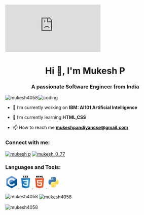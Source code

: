 ![logo](https://github.com/Mukesh4058/Mukesh4058/blob/main/muke.pdf)
<h1 align="center">Hi 👋, I'm Mukesh P</h1>
<h3 align="center">A passionate Software Engineer from India</h3>

<img align="right" alt="coding" width="400" src="https://paradox.ba/paradox/wp-content/uploads/2019/10/4paradox-animation-min.gif">

<p align="left"> <img src="https://komarev.com/ghpvc/?username=mukesh4058&label=Profile%20views&color=0e75b6&style=flat" alt="mukesh4058" /> </p>

- 🔭 I’m currently working on **IBM: AI101 Artificial Intelligence**

- 🌱 I’m currently learning **HTML,CSS**

- 📫 How to reach me **mukeshpandiyancse@gmail.com**

<h3 align="left">Connect with me:</h3>
<p align="left">
<a href="https://linkedin.com/in/mukesh p" target="blank"><img align="center" src="https://raw.githubusercontent.com/rahuldkjain/github-profile-readme-generator/master/src/images/icons/Social/linked-in-alt.svg" alt="mukesh p" height="30" width="40" /></a>
<a href="https://instagram.com/mukesh_0_77" target="blank"><img align="center" src="https://raw.githubusercontent.com/rahuldkjain/github-profile-readme-generator/master/src/images/icons/Social/instagram.svg" alt="mukesh_0_77" height="30" width="40" /></a>
</p>

<h3 align="left">Languages and Tools:</h3>
<p align="left"> <a href="https://www.cprogramming.com/" target="_blank" rel="noreferrer"> <img src="https://raw.githubusercontent.com/devicons/devicon/master/icons/c/c-original.svg" alt="c" width="40" height="40"/> </a> <a href="https://www.w3schools.com/css/" target="_blank" rel="noreferrer"> <img src="https://raw.githubusercontent.com/devicons/devicon/master/icons/css3/css3-original-wordmark.svg" alt="css3" width="40" height="40"/> </a> <a href="https://www.w3.org/html/" target="_blank" rel="noreferrer"> <img src="https://raw.githubusercontent.com/devicons/devicon/master/icons/html5/html5-original-wordmark.svg" alt="html5" width="40" height="40"/> </a> <a href="https://www.python.org" target="_blank" rel="noreferrer"> <img src="https://raw.githubusercontent.com/devicons/devicon/master/icons/python/python-original.svg" alt="python" width="40" height="40"/> </a> </p>

<p><img align="left" src="https://github-readme-stats.vercel.app/api/top-langs?username=mukesh4058&show_icons=true&locale=en&layout=compact" alt="mukesh4058" /></p>

<p>&nbsp;<img align="center" src="https://github-readme-stats.vercel.app/api?username=mukesh4058&show_icons=true&locale=en" alt="mukesh4058" /></p>

<p><img align="center" src="https://github-readme-streak-stats.herokuapp.com/?user=mukesh4058&" alt="mukesh4058" /></p>
